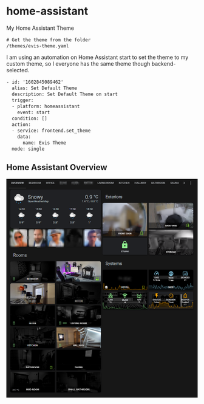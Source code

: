 # home-assistant
My Home Assistant Theme

```
# Get the theme from the folder
/themes/evis-theme.yaml
```

I am using an automation on Home Assistant start to set the theme to my custom theme, so I everyone has the same theme though backend-selected.

```
- id: '1602845089462'
  alias: Set Default Theme
  description: Set Default Theme on start
  trigger:
  - platform: homeassistant
    event: start
  condition: []
  action:
  - service: frontend.set_theme
    data:
      name: Evis Theme
  mode: single
```


## Home Assistant Overview

![HA Overview](/examples/HA-overview-dashboard.png)




